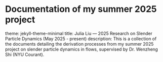 # Documentation of my summer 2025 project 
theme: jekyll-theme-minimal
title: Julia Liu — 2025 Research on Slender Particle Dynamics (May 2025 - present)
description: This is a collection of the documents detailing the derivation processes from my summer 2025 project on slender particle dynamics in flows, supervised by Dr. Wenzheng Shi (NYU Courant).
